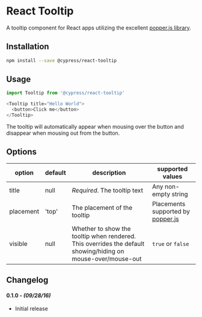# React Tooltip

A tooltip component for React apps utilizing the excellent [popper.js library]().

## Installation

```sh
npm install --save @cypress/react-tooltip
```

## Usage

```javascript
import Tooltip from '@cypress/react-tooltip'

<Tooltip title="Hello World">
  <button>Click me</button>
</Tooltip>
```

The tooltip will automatically appear when mousing over the button and disappear when mousing out from the button.

## Options

option | default | description | supported values
---|----|----|----
title | null | _Required_. The tooltip text | Any non-empty string
placement | 'top' | The placement of the tooltip | Placements supported by [popper.js](https://popper.js.org/documentation.html#new_Popper)
visible | null | Whether to show the tooltip when rendered. This overrides the default showing/hiding on mouse-over/mouse-out | `true` or `false`


## Changelog

#### 0.1.0 - *(09/28/16)*
- Initial release
